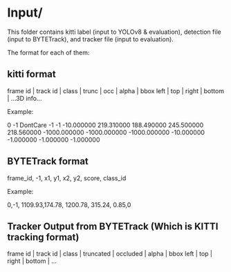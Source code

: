 # Input/

This folder contains kitti label (input to YOLOv8 & evaluation), detection file (input to BYTETrack), and tracker file (input to evaluation).

The format for each of them:

## kitti format
frame id | track id | class | trunc | occ | alpha | bbox left | top | right | bottom | ...3D info...

Example: 

0 -1 DontCare -1 -1 
-10.000000 219.310000 188.490000 245.500000 218.560000 
-1000.000000 -1000.000000 -1000.000000 -10.000000 -1.000000 
-1.000000 -1.000000


## BYTETrack format
frame_id, -1, x1, y1, x2, y2, score, class_id

Example:

0,-1, 1109.93,174.78, 1200.78,
315.24, 0.85,0

## Tracker Output from BYTETrack (Which is KITTI tracking format)
frame id | track id | class | truncated | occluded | alpha | bbox left | top | right | bottom | ...

